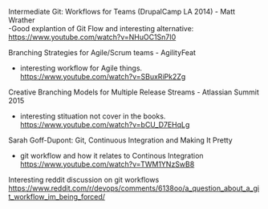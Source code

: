 Intermediate Git: Workflows for Teams (DrupalCamp LA 2014) - Matt Wrather  
-Good explantion of Git Flow and interesting alternative:  
https://www.youtube.com/watch?v=NHuOC1Sn7I0

Branching Strategies for Agile/Scrum teams - AgilityFeat  
- interesting workflow for Agile things.  
https://www.youtube.com/watch?v=SBuxRiPk2Zg

Creative Branching Models for Multiple Release Streams - Atlassian Summit 2015  
- interesting stituation not cover in the books.  
https://www.youtube.com/watch?v=bCU_D7EHqLg



Sarah Goff-Dupont: Git, Continuous Integration and Making It Pretty
- git workflow and how it relates to Continous Integration  
https://www.youtube.com/watch?v=TWM1YNzSwB8


Interesting reddit discussion on git workflows  
 https://www.reddit.com/r/devops/comments/6138oo/a_question_about_a_git_workflow_im_being_forced/